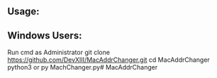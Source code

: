 Usage:
-
Windows Users:
-
Run cmd as Administrator
git clone https://github.com/DevXIII/MacAddrChanger.git
cd MacAddrChanger
python3 or py MachChanger.py# MacAddrChanger


